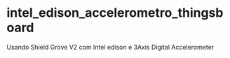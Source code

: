 # intel_edison_accelerometro_thingsboard
Usando Shield Grove V2 com Intel edison e 3Axis Digital Accelerometer
